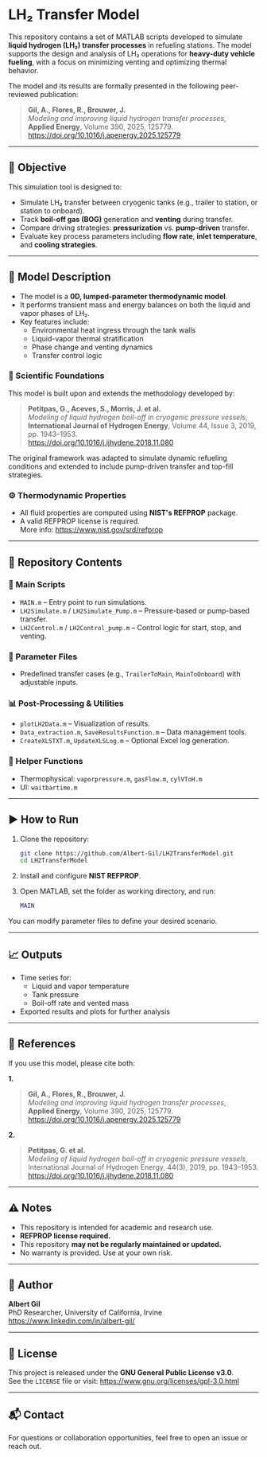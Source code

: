 
# LH₂ Transfer Model

This repository contains a set of MATLAB scripts developed to simulate **liquid hydrogen (LH₂) transfer processes** in refueling stations. The model supports the design and analysis of LH₂ operations for **heavy-duty vehicle fueling**, with a focus on minimizing venting and optimizing thermal behavior.

The model and its results are formally presented in the following peer-reviewed publication:

> **Gil, A., Flores, R., Brouwer, J.**  
> *Modeling and improving liquid hydrogen transfer processes*,  
> **Applied Energy**, Volume 390, 2025, 125779.  
> https://doi.org/10.1016/j.apenergy.2025.125779

---

## 📌 Objective

This simulation tool is designed to:
- Simulate LH₂ transfer between cryogenic tanks (e.g., trailer to station, or station to onboard).
- Track **boil-off gas (BOG)** generation and **venting** during transfer.
- Compare driving strategies:  **pressurization** vs. **pump-driven** transfer.
- Evaluate key process parameters including **flow rate**, **inlet temperature**, and **cooling strategies**.

---

## 🧠 Model Description

- The model is a **0D, lumped-parameter thermodynamic model**.
- It performs transient mass and energy balances on both the liquid and vapor phases of LH₂.
- Key features include:
  - Environmental heat ingress through the tank walls
  - Liquid-vapor thermal stratification
  - Phase change and venting dynamics
  - Transfer control logic

### 🔬 Scientific Foundations

This model is built upon and extends the methodology developed by:

> **Petitpas, G., Aceves, S., Morris, J. et al.**  
> *Modeling of liquid hydrogen boil-off in cryogenic pressure vessels*,  
> **International Journal of Hydrogen Energy**, Volume 44, Issue 3, 2019, pp. 1943–1953.  
> https://doi.org/10.1016/j.ijhydene.2018.11.080

The original framework was adapted to simulate dynamic refueling conditions and extended to include pump-driven transfer and top-fill strategies.

### ⚙️ Thermodynamic Properties

- All fluid properties are computed using **NIST's REFPROP** package.
- A valid REFPROP license is required.  
  More info: https://www.nist.gov/srd/refprop

---

## 🧰 Repository Contents

### 🔁 Main Scripts
- `MAIN.m` – Entry point to run simulations.
- `LH2Simulate.m` / `LH2Simulate_Pump.m` – Pressure-based or pump-based transfer.
- `LH2Control.m` / `LH2Control_pump.m` – Control logic for start, stop, and venting.

### 📄 Parameter Files
- Predefined transfer cases (e.g., `TrailerToMain`, `MainToOnboard`) with adjustable inputs.

### 📊 Post-Processing & Utilities
- `plotLH2Data.m` – Visualization of results.
- `Data_extraction.m`, `SaveResultsFunction.m` – Data management tools.
- `CreateXLSTXT.m`, `UpdateXLSLog.m` – Optional Excel log generation.

### 🧩 Helper Functions
- Thermophysical: `vaporpressure.m`, `gasFlow.m`, `cylVToH.m`
- UI: `waitbartime.m`

---

## ▶️ How to Run

1. Clone the repository:
   ```bash
   git clone https://github.com/Albert-Gil/LH2TransferModel.git
   cd LH2TransferModel
   ```

2. Install and configure **NIST REFPROP**.

3. Open MATLAB, set the folder as working directory, and run:
   ```matlab
   MAIN
   ```

You can modify parameter files to define your desired scenario.

---

## 📈 Outputs

- Time series for:
  - Liquid and vapor temperature
  - Tank pressure
  - Boil-off rate and vented mass
- Exported results and plots for further analysis

---

## 📜 References

If you use this model, please cite both:

**1.**  
> **Gil, A., Flores, R., Brouwer, J.**  
> *Modeling and improving liquid hydrogen transfer processes*,  
> **Applied Energy**, Volume 390, 2025, 125779.  
> https://doi.org/10.1016/j.apenergy.2025.125779

**2.**  
> **Petitpas, G. et al.**  
> *Modeling of liquid hydrogen boil-off in cryogenic pressure vessels*,  
> International Journal of Hydrogen Energy, 44(3), 2019, pp. 1943–1953.  
> https://doi.org/10.1016/j.ijhydene.2018.11.080

---

## ⚠️ Notes

- This repository is intended for academic and research use.
- **REFPROP license required.**
- This repository **may not be regularly maintained or updated.**
- No warranty is provided. Use at your own risk.

---

## 👤 Author

**Albert Gil**  
PhD Researcher, University of California, Irvine  
https://www.linkedin.com/in/albert-gil/

---

## 📄 License

This project is released under the **GNU General Public License v3.0**.  
See the `LICENSE` file or visit: https://www.gnu.org/licenses/gpl-3.0.html

---

## 📬 Contact

For questions or collaboration opportunities, feel free to open an issue or reach out.
